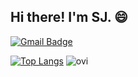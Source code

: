 ## Hi there! I'm SJ. 😄

[![Gmail Badge](https://img.shields.io/badge/-Gmail-d14836?style=flat-square&logo=Gmail&logoColor=white&link=mailto:jtl.sapien@gmail.com)](mailto:jtl.sapien@gmail.com)

[![Top Langs](https://github-readme-stats.vercel.app/api/top-langs/?username=0xsj&hide=shell,mdx,javascript,ruby&layout=compact)](https://github.com/0xsj/github-readme-stats)
<img src="https://github-readme-stats.vercel.app/api/top-langs?username=0xsj&hideshell,mdx,javascript,ruby&show_icons=true&locale=en&layout=compact&theme=chartreuse-dark" alt="ovi" />
